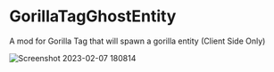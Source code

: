 # GorillaTagGhostEntity
A mod for Gorilla Tag that will spawn a gorilla entity (Client Side Only)

![Screenshot 2023-02-07 180814](https://user-images.githubusercontent.com/65086429/217410631-85e82385-467d-4806-a36f-aae8de228c96.png)
